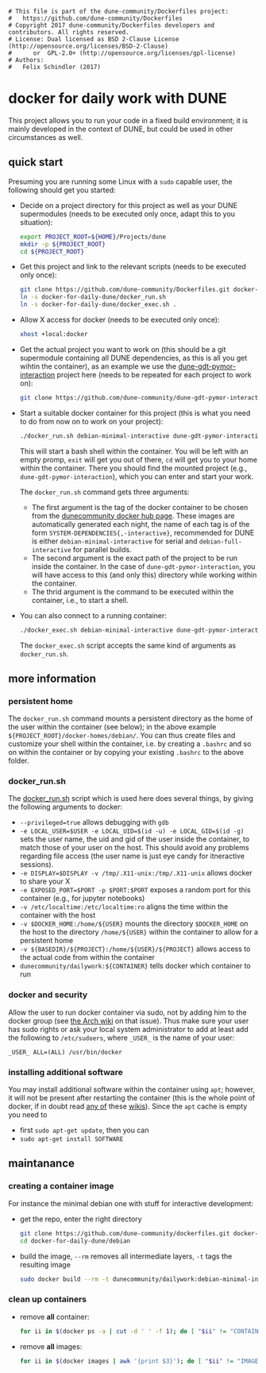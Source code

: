 ```
# This file is part of the dune-community/Dockerfiles project:
#   https://github.com/dune-community/Dockerfiles
# Copyright 2017 dune-community/Dockerfiles developers and contributors. All rights reserved.
# License: Dual licensed as BSD 2-Clause License (http://opensource.org/licenses/BSD-2-Clause)
#      or  GPL-2.0+ (http://opensource.org/licenses/gpl-license)
# Authors:
#   Felix Schindler (2017)
```

# docker for daily work with DUNE

This project allows you to run your code in a fixed build environment; it is mainly developed in the context of DUNE, but could be used in other circumstances as well.

## quick start

Presuming you are running some Linux with a `sudo` capable user, the following should get you started:

* Decide on a project directory for this project as well as your DUNE supermodules (needs to be executed only once, adapt this to you situation):

  ```bash
  export PROJECT_ROOT=${HOME}/Projects/dune
  mkdir -p ${PROJECT_ROOT}
  cd ${PROJECT_ROOT}
  ```

* Get this project and link to the relevant scripts (needs to be executed only once):

  ```bash
  git clone https://github.com/dune-community/Dockerfiles.git docker-for-daily-dune
  ln -s docker-for-daily-dune/docker_run.sh
  ln -s docker-for-daily-dune/docker_exec.sh .
  ```
  
* Allow X access for docker (needs to be executed only once):
  ```bash
  xhost +local:docker
  ```

* Get the actual project you want to work on (this should be a git supermodule containing all DUNE dependencies, as this is all you get wihtin the container), as an example we use the [dune-gdt-pymor-interaction](https://github.com/dune-community/dune-gdt-pymor-interaction) project here (needs to be repeated for each project to work on):

  ```bash
  git clone https://github.com/dune-community/dune-gdt-pymor-interaction.git
  ```

* Start a suitable docker container for this project (this is what you need to do from now on to work on your project):

  ```bash
  ./docker_run.sh debian-minimal-interactive dune-gdt-pymor-interaction /bin/bash
  ```
  
  This will start a bash shell within the container.
  You will be left with an empty promp, `exit` will get you out of there, `cd` will get you to your home within the container.
  There you should find the mounted project (e.g., `dune-gdt-pymor-interaction`), which you can enter and start your work.

  The `docker_run.sh` command gets three arguments:
  
  - The first argument is the tag of the docker container to be chosen from the [dunecommunity docker hub page](https://hub.docker.com/r/dunecommunity/dailywork/tags/).
    These images are automatically generated each night, the name of each tag is of the form `SYSTEM-DEPENDENCIES{,-interactive}`, recommended for DUNE is either `debian-minimal-interactive` for serial and `debian-full-interactive` for parallel builds.
  - The second argument is the exact path of the project to be run inside the container.
    In the case of `dune-gdt-pymor-interaction`, you will have access to this (and only this) directory while working within the container.
  - The thrid argument is the command to be executed within the container, i.e., to start a shell.
  
* You can also connect to a running container:

  ```bash
  ./docker_exec.sh debian-minimal-interactive dune-gdt-pymor-interaction /bin/bash
  ```
  
  The `docker_exec.sh` script accepts the same kind of arguments as `docker_run.sh`.
  
## more information

### persistent home

The `docker_run.sh` command mounts a persistent directory as the home of the user within the container (see below); in the above example `${PROJECT_ROOT}/docker-homes/debian/`.
You can thus create files and customize your shell within the container, i.e. by creating a `.bashrc` and so on within the container or by copying your existing `.bashrc` to the above folder.

### docker_run.sh

The [docker_run.sh](https://github.com/dune-community/Dockerfiles/blob/master/docker_run.sh) script which is used here does several things, by giving the following arguments to docker:

  * `--privileged=true` allows debugging with `gdb`
  * `-e LOCAL_USER=$USER -e LOCAL_UID=$(id -u) -e LOCAL_GID=$(id -g)` sets the user name, the uid and gid of the user inside the container, to match those of your user on the host.
    This should avoid any problems regarding file access (the user name is just eye candy for itneractive sessions).
  * `-e DISPLAY=$DISPLAY -v /tmp/.X11-unix:/tmp/.X11-unix` allows docker to share your X
  * `-e EXPOSED_PORT=$PORT -p $PORT:$PORT` exposes a random port for this container (e.g., for jupyter notebooks)
  * `-v /etc/localtime:/etc/localtime:ro` aligns the time within the container with the host
  * `-v $DOCKER_HOME:/home/${USER}` mounts the directory `$DOCKER_HOME` on the host to the directory `/home/${USER}` within the container to allow for a persistent home
  * `-v ${BASEDIR}/${PROJECT}:/home/${USER}/${PROJECT}` allows access to the actual code from within the container
  * `dunecommunity/dailywork:${CONTAINER}` tells docker which container to run

### docker and security

Allow the user to run docker container via sudo, not by adding him to the docker group (see [the Arch wiki](https://wiki.archlinux.org/index.php/Docker#Installation) on that issue).
Thus make sure your user has sudo rights or ask your local system administrator to add at least add the following to `/etc/sudoers`, where `_USER_` is the name of your user:
```
_USER_ ALL=(ALL) /usr/bin/docker
```

### installing additional software

You may install additional software within the container using `apt`; however, it will not be present after restarting the container (this is the whole point of docker, if in doubt read [any of](https://wiki.archlinux.org/index.php/Docker) these [wikis](https://en.wikipedia.org/wiki/Docker_%28software%29)).
Since the `apt` cache is empty you need to

  * first `sudo apt-get update`, then you can
  * `sudo apt-get install SOFTWARE`

## maintanance

### creating a container image

For instance the minimal debian one with stuff for interactive development:

* get the repo, enter the right directory

  ```bash
  git clone https://github.com/dune-community/dockerfiles.git docker-for-daily-dune && \
  cd docker-for-daily-dune/debian
  ```

* build the image, `--rm` removes all intermediate layers, `-t` tags the resulting image

  ```bash
  sudo docker build --rm -t dunecommunity/dailywork:debian-minimal-interactive -f Dockerfile.minimal-interactive .
  ```

### clean up containers

* remove __all__ container:

  ```bash
  for ii in $(docker ps -a | cut -d ' ' -f 1); do [ "$ii" != "CONTAINER" ] && docker rm $ii; done
  ```

* remove __all__ images:
  ```bash
  for ii in $(docker images | awk '{print $3}'); do [ "$ii" != "IMAGE" ] && docker rmi -f $ii; done
  ```
